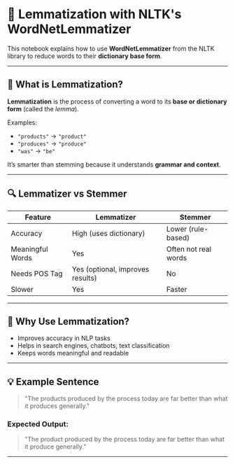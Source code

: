 # 📘 Lemmatization with NLTK's WordNetLemmatizer

This notebook explains how to use **WordNetLemmatizer** from the NLTK library to reduce words to their **dictionary base form**.

---

## 📌 What is Lemmatization?

**Lemmatization** is the process of converting a word to its **base or dictionary form** (called the *lemma*).

Examples:
- `"products"` → `"product"`
- `"produces"` → `"produce"`
- `"was"` → `"be"`

It’s smarter than stemming because it understands **grammar and context**.

---

## 🔍 Lemmatizer vs Stemmer

| Feature         | Lemmatizer                      | Stemmer                  |
|-----------------|----------------------------------|--------------------------|
| Accuracy        | High (uses dictionary)          | Lower (rule-based)       |
| Meaningful Words| Yes                              | Often not real words     |
| Needs POS Tag   | Yes (optional, improves results) | No                       |
| Slower          | Yes                              | Faster                   |

---

## 🔧 Why Use Lemmatization?

- Improves accuracy in NLP tasks
- Helps in search engines, chatbots, text classification
- Keeps words meaningful and readable

---

## 💡 Example Sentence

> "The products produced by the process today are far better than what it produces generally."

### Expected Output:
> "The product produced by the process today are far better than what it produce generally."

---

